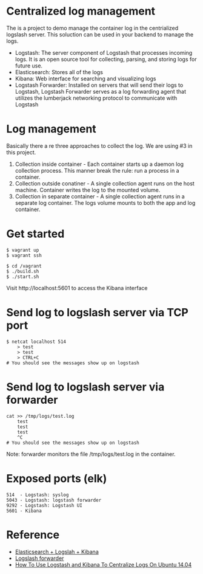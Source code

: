 Centralized log management
============

The is a project to demo manage the container log in the centrialized logslash server. This soluction can be used in your backend to manage the logs.

 - Logstash: The server component of Logstash that processes incoming logs. It is an open source tool for collecting, parsing, and storing logs for future use. 
 - Elasticsearch: Stores all of the logs
 - Kibana: Web interface for searching and visualizing logs
 - Logstash Forwarder: Installed on servers that will send their logs to Logstash, Logstash Forwarder serves as a log forwarding agent that utilizes the lumberjack networking protocol to communicate with Logstash

Log management
====

Basically there a re three approaches to collect the log. We are using #3 in this project.


 1. Collection inside container - Each container starts up a daemon log collection process. This manner break the rule: run a process in a container.
 2. Collection outside conatiner - A single collection agent runs on the host machine. Container writes the log to the mounted volume.
 3. Collection in separate container - A single collection agent runs in a separate log container. The logs volume mounts to both the app and log container.


Get started
====

	$ vagrant up
	$ vagrant ssh

	$ cd /vagrant
	$ ./build.sh
	$ ./start.sh

Visit http://localhost:5601 to access the Kibana interface

Send log to logslash server via TCP port
====

	$ netcat localhost 514
	    > test
	    > test
	    > CTRL+C
	# You should see the messages show up on logstash

Send log to logslash server via forwarder
====
	cat >> /tmp/logs/test.log
		test
		test
		test
		^C
	# You should see the messages show up on logstash

Note: forwarder monitors the file /tmp/logs/test.log in the container.

Exposed ports (elk)
====

	514  - Logstash: syslog
	5043 - Logstash: logstash forwarder
	9292 - Logstash: Logstash UI
	5601 - Kibana

Reference
====

 - [Elasticsearch + Logslah + Kibana](https://github.com/denibertovic/elk-stack-docker)
 - [Logslash forwarder](https://github.com/denibertovic/logstash-forwarder-dockerfile)
 - [How To Use Logstash and Kibana To Centralize Logs On Ubuntu 14.04](https://www.digitalocean.com/community/tutorials/how-to-use-logstash-and-kibana-to-centralize-and-visualize-logs-on-ubuntu-14-04)

